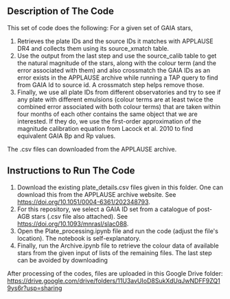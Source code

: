 ## Description of The Code
This set of code does the following: For a given set of GAIA stars,
1. Retrieves the plate IDs and the source IDs it matches with APPLAUSE DR4 and collects them using its source_xmatch  table.
2. Use the output from the last step and use the source_calib table to get the natural magnitude of the stars, along with the colour term (and the error associated with them) and also crossmatch the GAIA IDs as an error exists in the APPLAUSE archive while running a TAP query to find from GAIA Id to source id. A crossmatch step helps remove those.
3. Finally, we use all plate IDs from different observatories and try to see if any plate with different emulsions (colour terms are at least twice the combined error associated with both colour terms) that are taken within four months of each other contains the same object that we are interested. If they do, we use the first-order approximation of the magnitude calibration equation from Lacock et al. 2010 to find equivalent GAIA Bp and Rp values.

The .csv files can downloaded from the APPLAUSE archive.

## Instructions to Run The Code

1. Download the existing plate_details.csv files given in this folder. One can download this from the APPLAUSE archive website. See https://doi.org/10.1051/0004-6361/202348793.
2. For this repository, we select a GAIA ID set from a catalogue of post-AGB stars (.csv file also attached). See https://doi.org/10.1093/mnrasl/slac088.
3. Open the Plate_processing.ipynb file and run the code (adjust the file's location). The notebook is self-explanatory.
4. Finally, run the Archive.ipynb file to retrieve the colour data of available stars from the given input of lists of the remaining files. The last step can be avoided by downloading 

After processing of the codes, files are uploaded in this Google Drive folder: https://drive.google.com/drive/folders/11U3avUIoD8SukXdUqJwNDFF9ZQ19ys6r?usp=sharing
